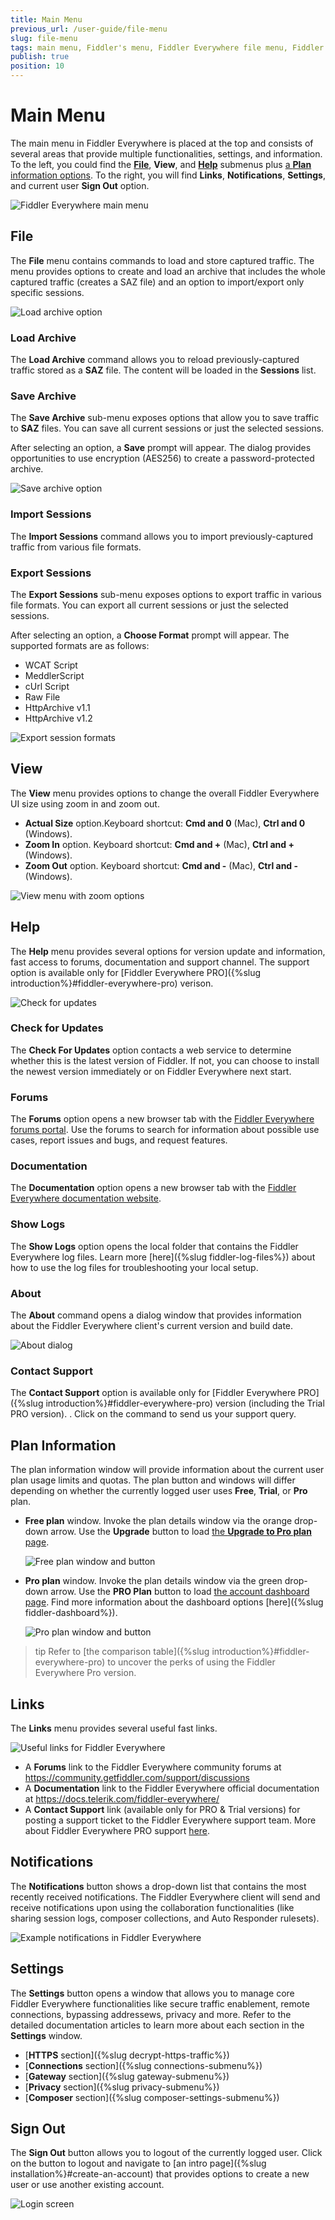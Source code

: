 ```yaml
---
title: Main Menu
previous_url: /user-guide/file-menu
slug: file-menu
tags: main menu, Fiddler's menu, Fiddler Everywhere file menu, Fiddler Everywhere help menu
publish: true
position: 10
---
```


# Main Menu

The main menu in Fiddler Everywhere is placed at the top and consists of several areas that provide multiple functionalities, settings, and information. To the left, you could find the [**File**](#file-menu), **View**, and [**Help**](#help-menu) submenus plus [a **Plan** information options](#plan-information). To the right, you will find **Links**, **Notifications**, **Settings**, and current user **Sign Out** option.

![Fiddler Everywhere main menu](../images/menu/main-menu-all.png)

## File

The **File** menu contains commands to load and store captured traffic. The menu provides options to create and load an archive that includes the whole captured traffic (creates a SAZ file) and an option to import/export only specific sessions.

![Load archive option](../images/menu/menu-load-archive.png)

### Load Archive

The **Load Archive** command allows you to reload previously-captured traffic stored as a **SAZ** file. The content will be loaded in the **Sessions** list.

### Save Archive

The **Save Archive** sub-menu exposes options that allow you to save traffic to **SAZ** files. You can save all current sessions or just the selected sessions. 

After selecting an option, a **Save** prompt will appear. The dialog provides opportunities to use encryption (AES256) to create a password-protected archive.
   
![Save archive option](../images/menu/menu-save-archive-002.png)

### Import Sessions

The **Import Sessions** command allows you to import previously-captured traffic from various file formats.

### Export Sessions

The **Export Sessions** sub-menu exposes options to export traffic in various file formats. You can export all current sessions or just the selected sessions. 

After selecting an option, a **Choose Format** prompt will appear. The supported formats are as follows:
- WCAT Script
- MeddlerScript
- cUrl Script
- Raw File
- HttpArchive v1.1
- HttpArchive v1.2

![Export session formats](../images/menu/menu-export-sessions-002.png)

## View

The **View** menu provides options to change the overall Fiddler Everywhere UI size using zoom in and zoom out.

- **Actual Size** option.Keyboard shortcut: __Cmd and 0__ (Mac), __Ctrl and 0__ (Windows). 
- **Zoom In** option. Keyboard shortcut: __Cmd and +__ (Mac), __Ctrl and +__ (Windows). 
- **Zoom Out** option. Keyboard shortcut: __Cmd and -__ (Mac), __Ctrl and -__ (Windows). 

![View menu with zoom options](../images/menu/main-menu-view.png)

## Help

The **Help** menu provides several options for version update and information, fast access to forums, documentation and support channel. The support option is available only for [Fiddler Everywhere PRO]({%slug introduction%}#fiddler-everywhere-pro) verison.

![Check for updates](../images/menu/menu-help-update.png)

### Check for Updates

The **Check For Updates** option contacts a web service to determine whether this is the latest version of Fiddler. If not, you can choose to install the newest version immediately or on Fiddler Everywhere next start.

### Forums

The **Forums** option opens a new browser tab with the [Fiddler Everywhere forums portal](https://community.getfiddler.com/support/discussions). Use the forums to search for information about possible use cases, report issues and bugs, and request features.

### Documentation

The **Documentation** option opens a new browser tab with the [Fiddler Everywhere documentation website](https://docs.telerik.com/fiddler-everywhere/).

### Show Logs

The **Show Logs** option opens the local folder that contains the Fiddler Everywhere log files. Learn more [here]({%slug fiddler-log-files%}) about how to use the log files for troubleshooting your local setup.

### About

The **About** command opens a dialog window that provides information about the Fiddler Everywhere client's current version and build date.

![About dialog](../images/menu/menu-help-about.png)


### Contact Support

The **Contact Support** option is available only for [Fiddler Everywhere PRO]({%slug introduction%}#fiddler-everywhere-pro) version (including the Trial PRO version).
. Click on the command to send us your support query.

## Plan Information

The plan information window will provide information about the current user plan usage limits and quotas. The plan button and windows will differ depending on whether the currently logged user uses **Free**, **Trial**, or **Pro** plan. 

- **Free plan** window. Invoke the plan details window via the orange drop-down arrow. Use the **Upgrade** button to load [the **Upgrade to Pro plan** page](https://dashboard.getfiddler.com/purchase?source=fe).

    ![Free plan window and button](../images/menu/free-plan-window.png)

- **Pro plan** window. Invoke the plan details window via the green drop-down arrow. Use the **PRO Plan** button to load [the account dashboard page](https://dashboard.getfiddler.be/myaccount). Find more information about the dashboard options [here]({%slug fiddler-dashboard%}).

    ![Pro plan window and button](../images/menu/pro-plan-window.png)

>tip Refer to [the comparison table]({%slug introduction%}#fiddler-everywhere-pro) to uncover the perks of using the Fiddler Everywhere Pro version.

## Links

The **Links** menu provides several useful fast links.

![Useful links for Fiddler Everywhere](../images/menu/menu-all-links.png)

- A **Forums** link to the Fiddler Everywhere community forums at https://community.getfiddler.com/support/discussions
- A **Documentation** link to the Fiddler Everywhere official documentation at https://docs.telerik.com/fiddler-everywhere/
- A **Contact Support** link (available only for PRO & Trial versions) for posting a support ticket to the Fiddler Everywhere support team. More about Fiddler Everywhere PRO support [here]({%support-page%}).

## Notifications

The **Notifications** button shows a drop-down list that contains the most recently received notifications. The Fiddler Everywhere client will send and receive notifications upon using the collaboration functionalities (like sharing session logs, composer collections, and Auto Responder rulesets).

![Example notifications in Fiddler Everywhere](../images/menu/menu-notifications.png)

## Settings

The **Settings** button opens a window that allows you to manage core Fiddler Everywhere functionalities like secure traffic enablement, remote connections, bypassing addressews, privacy and more. Refer to the detailed documentation articles to learn more about each section in the **Settings** window.

- [**HTTPS** section]({%slug decrypt-https-traffic%})
- [**Connections** section]({%slug connections-submenu%})
- [**Gateway** section]({%slug gateway-submenu%})
- [**Privacy** section]({%slug privacy-submenu%})
- [**Composer** section]({%slug composer-settings-submenu%})

## Sign Out

The **Sign Out** button allows you to logout of the currently logged user. Click on the button to logout and navigate to [an intro page]({%slug installation%}#create-an-account) that provides options to create a new user or use another existing account.

![Login screen](../images/login/login-screen.png)